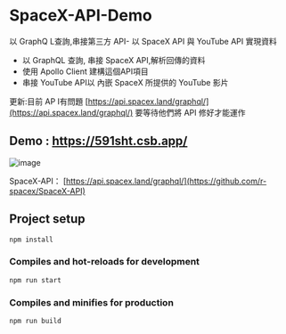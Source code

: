 # SpaceX-API-Demo
以 GraphQ L查詢,串接第三方 API- 以 SpaceX API 與 YouTube API 實現資料

- 以 GraphQL 查詢, 串接 SpaceX API,解析回傳的資料
- 使用 Apollo Client 建構這個API項目
- 串接 YouTube API以 內嵌 SpaceX 所提供的 YouTube 影片

更新:目前 AP I有問題 [https://api.spacex.land/graphql/](https://api.spacex.land/graphql/)
要等待他們將 API 修好才能運作

## Demo : https://591sht.csb.app/

![image](https://user-images.githubusercontent.com/60773919/181186328-826823d5-a1d7-44e4-9337-212075938051.png)

SpaceX-API： [https://api.spacex.land/graphql/](https://github.com/r-spacex/SpaceX-API)





## Project setup
```
npm install
```

### Compiles and hot-reloads for development
```
npm run start
```

### Compiles and minifies for production
```
npm run build
```

